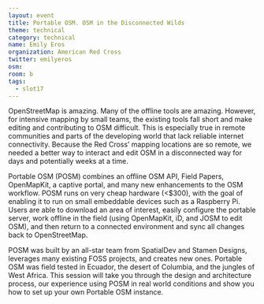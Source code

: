 ```yaml
---
layout: event
title: Portable OSM. OSM in the Disconnected Wilds
theme: technical
category: technical
name: Emily Eros
organization: American Red Cross
twitter: emilyeros
osm:
room: b
tags:
  - slot17
---
```

OpenStreetMap is amazing. Many of the offline tools are amazing. However, for intensive mapping by small teams, the existing tools fall short and make editing and contributing to OSM difficult. This is especially true in remote communities and parts of the developing world that lack reliable internet connectivity. Because the Red Cross’ mapping locations are so remote, we needed a better way to interact and edit OSM in a disconnected way for days and potentially weeks at a time.

Portable OSM (POSM) combines an offline OSM API, Field Papers, OpenMapKit, a captive portal, and many new enhancements to the OSM workflow. POSM runs on very cheap hardware (<$300), with the goal of enabling it to run on small embeddable devices such as a Raspberry Pi. Users are able to download an area of interest, easily configure the portable server, work offline in the field (using OpenMapKit, iD, and JOSM to edit OSM), and then return to a connected environment and sync all changes back to OpenStreetMap.

POSM was built by an all-star team from SpatialDev and Stamen Designs, leverages many existing FOSS projects, and creates new ones. Portable OSM was field tested in Ecuador, the desert of Columbia, and the jungles of West Africa. This session will take you through the design and architecture process, our experience using POSM in real world conditions and show you how to set up your own Portable OSM instance.
